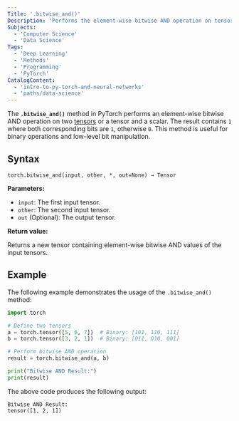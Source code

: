 ```yaml
---
Title: '.bitwise_and()'
Description: 'Performs the element-wise bitwise AND operation on tensors in PyTorch.'
Subjects:
  - 'Computer Science'
  - 'Data Science'
Tags:
  - 'Deep Learning'
  - 'Methods'
  - 'Programming'
  - 'PyTorch'
CatalogContent:
  - 'intro-to-py-torch-and-neural-networks'
  - 'paths/data-science'
---
```


The **`.bitwise_and()`** method in PyTorch performs an element-wise bitwise AND operation on two [tensors](https://www.codecademy.com/resources/docs/pytorch/tensors) or a tensor and a scalar. The result contains `1` where both corresponding bits are `1`, otherwise `0`. This method is useful for binary operations and low-level bit manipulation.

## Syntax

```pseudo
torch.bitwise_and(input, other, *, out=None) → Tensor
```

**Parameters:**

- `input`: The first input tensor.
- `other`: The second input tensor.
- `out` (Optional): The output tensor.

**Return value:**

Returns a new tensor containing element-wise bitwise AND values of the input tensors.

## Example

The following example demonstrates the usage of the `.bitwise_and()` method:

```py
import torch

# Define two tensors
a = torch.tensor([5, 6, 7])  # Binary: [101, 110, 111]
b = torch.tensor([3, 2, 1])  # Binary: [011, 010, 001]

# Perform bitwise AND operation
result = torch.bitwise_and(a, b)

print("Bitwise AND Result:")
print(result)
```

The above code produces the following output:

```shell
Bitwise AND Result:
tensor([1, 2, 1])
```
